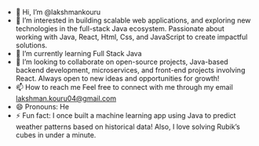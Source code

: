 - 👋 Hi, I’m @lakshmankouru
- 👀 I’m interested in building scalable web applications, and exploring new technologies in the full-stack Java ecosystem. Passionate about working with Java, React, Html, Css, and JavaScript to create impactful solutions.
- 🌱 I’m currently learning Full Stack Java
- 💞️ I’m looking to collaborate on open-source projects, Java-based backend development, microservices, and front-end projects involving React. Always open to new ideas and opportunities for growth!
- 📫 How to reach me  Feel free to connect with me through my email lakshman.kouru04@gmail.com
- 😄 Pronouns: He
- ⚡ Fun fact: I once built a machine learning app using Java to predict weather patterns based on historical data! Also, I love solving Rubik’s cubes in under a minute.

<!---
lakshmankouru/lakshmankouru is a ✨ special ✨ repository because its `README.md` (this file) appears on your GitHub profile.
You can click the Preview link to take a look at your changes.
--->
